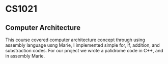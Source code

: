 # CS1021

## Computer Architecture


This course covered computer architecture concept through using assembly language usng Marie, I implemented simple for, if, addition, and substraction codes. For our project we wrote a palidrome code in C++, and in assembly Marie.
